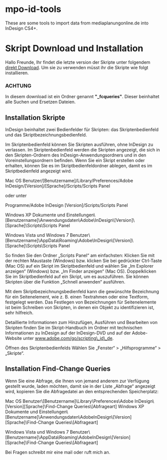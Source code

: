 mpo-id-tools
============

These are some tools to import data from mediaplanungonline.de into InDesign CS4+.  


Skript Download und Installation
================================

Hallo Freunde, Ihr findet die letzte version der Skripte unter folgendem
[direkt
Download](https://github.com/fabiantheblind/mpo-id-tools/archive/master.zip).
Um sie zu verwenden müsst ihr die Skripte wie folgt installieren.

### ACHTUNG

In diesem download ist ein Ordner genannt **"\_fcqueries"**. Dieser
beinhaltet alle Suchen und Ersetzen Dateien.

Installation Skripte
--------------------

InDesign beinhaltet zwei Bedienfelder für Skripten: das
Skriptenbedienfeld und das Skriptbezeichnungsbedienfeld.

Im Skriptenbedienfeld können Sie Skripten ausführen, ohne InDesign zu
verlassen. Im Skriptenbedienfeld werden die Skripten angezeigt, die sich
in den Skripten-Ordnern des InDesign-Anwendungsordners und in den
Voreinstellungsordnern befinden. Wenn Sie ein Skript erstellen oder
erhalten, können Sie es im Skriptbedienfeldordner ablegen, damit es im
Skriptbedienfeld angezeigt wird.

Mac OS Benutzer/[Benutzername]/Library/Preferences/Adobe
InDesign/[Version]/[Sprache]/Scripts/Scripts Panel

oder unter

Programme/Adobe InDesign [Version]/Scripts/Scripts Panel

Windows XP Dokumente und
Einstellungen\\[Benutzername]\\Anwendungsdaten\\Adobe\\InDesign\\[Version]\\[Sprache]\\Scripts\\Scripts
Panel

Windows Vista und Windows 7
Benutzer\\[Benutzername]\\AppData\\Roaming\\Adobe\\InDesign\\[Version]\\[Sprache]\\Scripts\\Scripts
Panel

So finden Sie den Ordner „Scripts Panel“ am einfachsten: Klicken Sie mit
der rechten Maustaste (Windows) bzw. klicken Sie bei gedrückter
Ctrl-Taste (Mac OS) auf ein Skript im Skriptbedienfeld und wählen Sie
„Im Explorer anzeigen“ (Windows) bzw. „Im Finder anzeigen“ (Mac OS).
Doppelklicken Sie im Skriptbedienfeld auf ein Skript, um es auszuführen.
Sie können Skripten über die Funktion „Schnell anwenden“ ausführen.

Mit dem Skriptbezeichnungsbedienfeld kann die gewünschte Bezeichnung für
ein Seitenelement, wie z. B. einen Textrahmen oder eine Textform,
festgelegt werden. Das Festlegen von Bezeichnungen für Seitenelemente
ist beim Schreiben von Skripten, in denen ein Objekt zu identifizieren
ist, sehr hilfreich.

Detaillierte Informationen zum Hinzufügen, Ausführen und Bearbeiten von
Skripten finden Sie im Skript-Handbuch im Ordner mit technischen
Informationen zu InDesign auf der InDesign-DVD und auf der Adobe-Website
unter www.adobe.com/go/scripting\_id\_de.

Öffnen des Skriptenbedienfelds Wählen Sie „Fenster“ \> „Hilfsprogramme“
\> „Skripte“.

Installation Find-Change Queries
--------------------------------

Wenn Sie eine Abfrage, die Ihnen von jemand anderem zur Verfügung
gestellt wurde, laden möchten, damit sie in der Liste „Abfrage“
angezeigt wird, kopieren Sie die Abfragedatei an den entsprechenden
Speicherplatz:

Mac OS Benutzer\\[Benutzername]\\Library\\Preferences\\Adobe
InDesign\\[Version][Sprache]\\Find-Change Queries\\[Abfrageart] Windows
XP Dokumente und
Einstellungen\\[Benutzername]\\Anwendungsdaten\\AdobeInDesign\\[Version][Sprache]\\Find-Change
Queries\\[Abfrageart]

Windows Vista und Windows 7
Benutzer\\[Benutzername]\\AppData\\Roaming\\AdobeInDesign\\[Version][Sprache]\\Find-Change
Queries\\[Abfrageart]

Bei Fragen schreibt mir eine mail oder ruft mich an.

